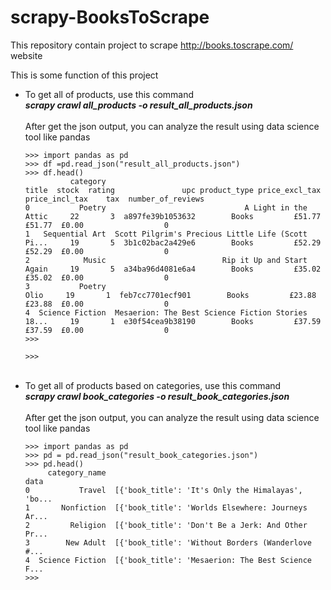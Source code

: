 # scrapy-BooksToScrape
This repository contain project to scrape http://books.toscrape.com/ website

This is some function of this project
<ul>
  <li>
    To get all of products, use this command<br>
    <b><i>scrapy crawl all_products -o result_all_products.json</i></b>
    <br><br>
    After get the json output, you can analyze the result using data science tool like pandas   
 
    >>> import pandas as pd
    >>> df =pd.read_json("result_all_products.json")
    >>> df.head()
              category                                              title  stock  rating               upc product_type price_excl_tax price_incl_tax    tax  number_of_reviews
    0           Poetry                               A Light in the Attic     22       3  a897fe39b1053632        Books         £51.77         £51.77  £0.00                  0
    1   Sequential Art  Scott Pilgrim's Precious Little Life (Scott Pi...     19       5  3b1c02bac2a429e6        Books         £52.29         £52.29  £0.00                  0
    2            Music                          Rip it Up and Start Again     19       5  a34ba96d4081e6a4        Books         £35.02         £35.02  £0.00                  0
    3           Poetry                                               Olio     19       1  feb7cc7701ecf901        Books         £23.88         £23.88  £0.00                  0
    4  Science Fiction  Mesaerion: The Best Science Fiction Stories 18...     19       1  e30f54cea9b38190        Books         £37.59         £37.59  £0.00                  0
    >>> 

    >>> 

    
  </li>
  <br>
  <li>
    To get all of products based on categories, use this command<br>
    <b><i>scrapy crawl book_categories -o result_book_categories.json</i></b>
    <br><br>
    After get the json output, you can analyze the result using data science tool like pandas   
 
    >>> import pandas as pd
    >>> pd = pd.read_json("result_book_categories.json")
    >>> pd.head()
         category_name                                               data
    0           Travel  [{'book_title': 'It's Only the Himalayas', 'bo...
    1       Nonfiction  [{'book_title': 'Worlds Elsewhere: Journeys Ar...
    2         Religion  [{'book_title': 'Don't Be a Jerk: And Other Pr...
    3        New Adult  [{'book_title': 'Without Borders (Wanderlove #...
    4  Science Fiction  [{'book_title': 'Mesaerion: The Best Science F...
    >>> 

    
  </li>
</ul>
